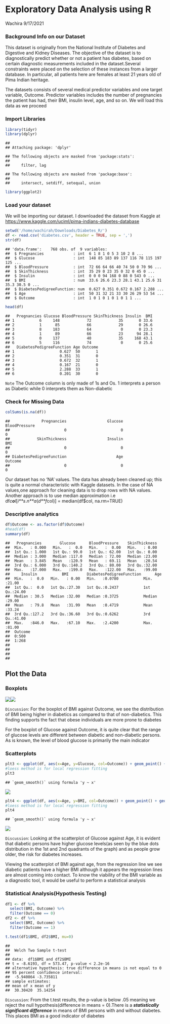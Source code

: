 Exploratory Data Analysis using R
================
Wachira
9/17/2021

### Background Info on our Dataset

This dataset is originally from the National Institute of Diabetes and
Digestive and Kidney Diseases. The objective of the dataset is to
diagnostically predict whether or not a patient has diabetes, based on
certain diagnostic measurements included in the dataset.Several
constraints were placed on the selection of these instances from a
larger database. In particular, all patients here are females at least
21 years old of Pima Indian heritage.

The datasets consists of several medical predictor variables and one
target variable, Outcome. Predictor variables includes the number of
pregnancies the patient has had, their BMI, insulin level, age, and so
on. We will load this data as we proceed

### Import Libraries

``` r
library(tidyr)
library(dplyr)
```

    ## 
    ## Attaching package: 'dplyr'

    ## The following objects are masked from 'package:stats':
    ## 
    ##     filter, lag

    ## The following objects are masked from 'package:base':
    ## 
    ##     intersect, setdiff, setequal, union

``` r
library(ggplot2)
```

### Load your dataset

We will be importing our dataset. I downloaded the dataset from Kaggle
at <https://www.kaggle.com/uciml/pima-indians-diabetes-database>

``` r
setwd('/home/wachirah/Downloads/Diabetes_R/')
df <- read.csv('diabetes.csv', header = TRUE, sep = ',')
str(df)
```

    ## 'data.frame':    768 obs. of  9 variables:
    ##  $ Pregnancies             : int  6 1 8 1 0 5 3 10 2 8 ...
    ##  $ Glucose                 : int  148 85 183 89 137 116 78 115 197 125 ...
    ##  $ BloodPressure           : int  72 66 64 66 40 74 50 0 70 96 ...
    ##  $ SkinThickness           : int  35 29 0 23 35 0 32 0 45 0 ...
    ##  $ Insulin                 : int  0 0 0 94 168 0 88 0 543 0 ...
    ##  $ BMI                     : num  33.6 26.6 23.3 28.1 43.1 25.6 31 35.3 30.5 0 ...
    ##  $ DiabetesPedigreeFunction: num  0.627 0.351 0.672 0.167 2.288 ...
    ##  $ Age                     : int  50 31 32 21 33 30 26 29 53 54 ...
    ##  $ Outcome                 : int  1 0 1 0 1 0 1 0 1 1 ...

``` r
head(df)
```

    ##   Pregnancies Glucose BloodPressure SkinThickness Insulin  BMI
    ## 1           6     148            72            35       0 33.6
    ## 2           1      85            66            29       0 26.6
    ## 3           8     183            64             0       0 23.3
    ## 4           1      89            66            23      94 28.1
    ## 5           0     137            40            35     168 43.1
    ## 6           5     116            74             0       0 25.6
    ##   DiabetesPedigreeFunction Age Outcome
    ## 1                    0.627  50       1
    ## 2                    0.351  31       0
    ## 3                    0.672  32       1
    ## 4                    0.167  21       0
    ## 5                    2.288  33       1
    ## 6                    0.201  30       0

`Note` The Outcome column is only made of 1s and Os. 1 interprets a
person as Diabetic while 0 interprets them as Non-diabetic

### Check for Missing Data

``` r
colSums(is.na(df))
```

    ##              Pregnancies                  Glucose            BloodPressure 
    ##                        0                        0                        0 
    ##            SkinThickness                  Insulin                      BMI 
    ##                        0                        0                        0 
    ## DiabetesPedigreeFunction                      Age                  Outcome 
    ##                        0                        0                        0

Our dataset has no ‘NA’ values. The data has already been cleaned up;
this is quite a normal characteristic with Kaggle datasets. In the case
of NA values,one approach for cleaning data is to drop rows with NA
values. Another approach is to use median approximation i.e
df*c**o**l*\[*i**s*.*n**a*(*d**f*col)\] = median(df$col, na.rm=TRUE)

### Descriptive analytics

``` r
df$Outcome <- as.factor(df$Outcome)
#head(df)
summary(df)
```

    ##   Pregnancies        Glucose      BloodPressure    SkinThickness  
    ##  Min.   : 0.000   Min.   :  0.0   Min.   :  0.00   Min.   : 0.00  
    ##  1st Qu.: 1.000   1st Qu.: 99.0   1st Qu.: 62.00   1st Qu.: 0.00  
    ##  Median : 3.000   Median :117.0   Median : 72.00   Median :23.00  
    ##  Mean   : 3.845   Mean   :120.9   Mean   : 69.11   Mean   :20.54  
    ##  3rd Qu.: 6.000   3rd Qu.:140.2   3rd Qu.: 80.00   3rd Qu.:32.00  
    ##  Max.   :17.000   Max.   :199.0   Max.   :122.00   Max.   :99.00  
    ##     Insulin           BMI        DiabetesPedigreeFunction      Age       
    ##  Min.   :  0.0   Min.   : 0.00   Min.   :0.0780           Min.   :21.00  
    ##  1st Qu.:  0.0   1st Qu.:27.30   1st Qu.:0.2437           1st Qu.:24.00  
    ##  Median : 30.5   Median :32.00   Median :0.3725           Median :29.00  
    ##  Mean   : 79.8   Mean   :31.99   Mean   :0.4719           Mean   :33.24  
    ##  3rd Qu.:127.2   3rd Qu.:36.60   3rd Qu.:0.6262           3rd Qu.:41.00  
    ##  Max.   :846.0   Max.   :67.10   Max.   :2.4200           Max.   :81.00  
    ##  Outcome
    ##  0:500  
    ##  1:268  
    ##         
    ##         
    ##         
    ## 

## Plot the Data

### Boxplots

![](/boxplot-1.png)<!-- -->![](/boxplot-2.png)<!-- -->

`Discussion`: For the boxplot of BMI against Outcome, we see the
distribution of BMI being higher in diabetics as compared to that of
non-diabetics. This finding supports the fact that obese individuals are
more prone to diabetes

For the boxplot of Glucose against Outcome, it is quite clear that the
range of glucose levels are different between diabetic and non-diabetic
persons. As is known, the level of blood glucose is primarily the main
indicator

### Scatterplots

``` r
plt3 <- ggplot(df, aes(x=Age, y=Glucose, col=Outcome)) + geom_point() + geom_smooth(method="loess")
#loess method is for local regression fitting
plt3
```

    ## `geom_smooth()` using formula 'y ~ x'

![](/scatterplot-1.png)<!-- -->

``` r
plt4 <- ggplot(df, aes(x=Age, y=BMI, col=Outcome)) + geom_point() + geom_smooth(method = 'loess')
#loess method is for local regression fitting
plt4
```

    ## `geom_smooth()` using formula 'y ~ x'

![](/scatterplot-2.png)<!-- -->

`Discussion`: Looking at the scatterplot of Glucose against Age, it is
evident that diabetic persons have higher glucose levels(as seen by the
blue dots distribution in the 1st and 2nd quadrants of the graph) and as
people grow older, the risk for diabetes increases.

Viewing the scatterplot of BMI against age, from the regression line we
see diabetic patients have a higher BMI although it appears the
regression lines are almost coming into contact. To know the viability
of the BMI variable as a diagnostic tool, it would be useful to perform
a statistical analysis

### Statistical Analysis(Hypothesis Testing)

``` r
df1 <- df %>%
  select(BMI, Outcome) %>%
  filter(Outcome == 0)
df2 <- df %>%
  select(BMI, Outcome) %>%
  filter(Outcome == 1)

t.test(df1$BMI, df2$BMI, mu=0)
```

    ## 
    ##  Welch Two Sample t-test
    ## 
    ## data:  df1$BMI and df2$BMI
    ## t = -8.6193, df = 573.47, p-value < 2.2e-16
    ## alternative hypothesis: true difference in means is not equal to 0
    ## 95 percent confidence interval:
    ##  -5.940864 -3.735811
    ## sample estimates:
    ## mean of x mean of y 
    ##  30.30420  35.14254

`Discussion`: From the t.test results, the p-value is below .05 meaning
we reject the null hypothesis(difference in means = 0).There is a
***statistically significant difference*** in means of BMI persons with
and without diabetes. This places BMI as a good indicator of diabetes
